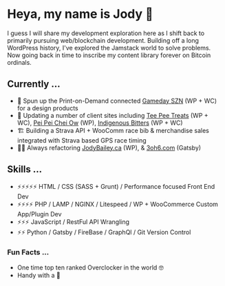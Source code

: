 # Heya, my name is Jody 👋

I guess I will share my development exploration here as I shift back to primarily pursuing web/blockchain development. Building off a long WordPress history, I've explored the Jamstack world to solve problems. Now going back in time to inscribe my content library forever on Bitcoin ordinals.

## Currently ...
- 🏒 Spun up the Print-on-Demand connected [Gameday SZN](https://gamedaySZN.com) (WP + WC) for a design products
- 🎨 Updating a number of client sites including [Tee Pee Treats](https://teepeetreats.com) (WP + WC), [Pei Pei Chei Ow](https://peipeicheiow.com) (WP), [Indigenous Bitters](https://indigenousbitters.ca) (WP + WC)
- 🏗 Building a Strava API + WooComm race bib & merchandise sales integrated with Strava based GPS race timing
- 👷‍♀️ Always refactoring [JodyBailey.ca](https://jodybailey.ca) (WP), & [3oh6.com](https://3oh6.com) (Gatsby)

## Skills ...
- ⚡️⚡️⚡️⚡️⚡️  HTML / CSS (SASS + Grunt) / Performance focused Front End Dev
- ⚡️⚡️⚡️⚡️   PHP / LAMP / NGINX / Litespeed / WP + WooCommerce Custom App/Plugin Dev
- ⚡️⚡️⚡️    JavaScript / RestFul API Wrangling
- ⚡️⚡️     Python / Gatsby / FireBase / GraphQl / Git Version Control

### Fun Facts ...
- One time top ten ranked Overclocker in the world 🤓
- Handy with a 📸

